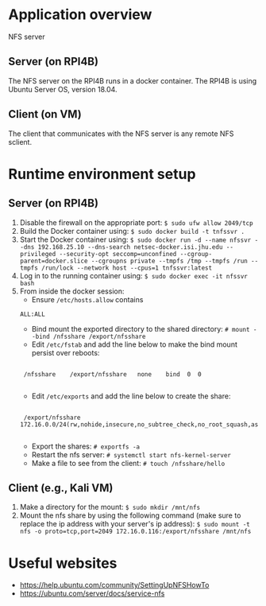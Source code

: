 # Application overview
NFS server

## Server (on RPI4B)
The NFS server on the RPI4B runs in a docker container.   The RPI4B is using Ubuntu Server OS, version 18.04.

## Client (on VM)
The client that communicates with the NFS server is any remote NFS sclient.  

# Runtime environment setup
## Server (on RPI4B)
1. Disable the firewall on the appropriate port:
`$ sudo ufw allow 2049/tcp`
1. Build the Docker container using: `$ sudo docker build -t tnfssvr .`
1. Start the Docker container using: `$ sudo docker run -d --name nfssvr --dns 192.168.25.10 --dns-search netsec-docker.isi.jhu.edu --privileged --security-opt seccomp=unconfined --cgroup-parent=docker.slice --cgroupns private --tmpfs /tmp --tmpfs /run --tmpfs /run/lock --network host --cpus=1 tnfssvr:latest`
1. Log in to the running container using: `$ sudo docker exec -it nfssvr bash`
1. From inside the docker session:
    * Ensure `/etc/hosts.allow` contains
    ```
    ALL:ALL
    ```
    * Bind mount the exported directory to the shared directory: `# mount --bind /nfsshare /export/nfsshare`
    * Edit `/etc/fstab` and add the line below to make the bind mount persist over reboots:
    <pre><code>
    /nfsshare    /export/nfsshare   none    bind  0  0
    </code></pre>
    * Edit `/etc/exports` and add the line below to create the share:
    <pre><code>
    /export/nfsshare	172.16.0.0/24(rw,nohide,insecure,no_subtree_check,no_root_squash,async)
    </code></pre>
    * Export the shares: `# exportfs -a`
    * Restart the nfs server: `# systemctl start nfs-kernel-server`
    * Make a file to see from the client: `# touch /nfsshare/hello`

## Client (e.g., Kali VM)
1. Make a directory for the mount: `$ sudo mkdir /mnt/nfs`
1. Mount the nfs share by using the following command (make sure to replace the ip address with your server's ip address): `$ sudo mount -t nfs -o proto=tcp,port=2049 172.16.0.116:/export/nfsshare /mnt/nfs`

# Useful websites
* https://help.ubuntu.com/community/SettingUpNFSHowTo
* https://ubuntu.com/server/docs/service-nfs

